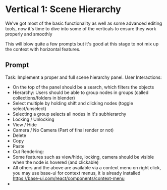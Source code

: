 # Vertical 1: Scene Hierarchy
We've got most of the basic functionality as well as some advanced editing tools, now it's time to dive into some of the verticals to ensure they work properly and smoothly

This will blow quite a few prompts but it's good at this stage to not mix up the context with horizontal features.

## Prompt
Task: Implement a proper and full scene hierarchy panel.
User Interactions:
- On the top of the panel should be a search, which filters the objects
- Hierarchy: Users should be able to group nodes in groups (called collections/folders in blender)
- Select multiple by holding shift and clicking nodes (toggle select/unselect)
- Selecting a group selects all nodes in it's subhierarchy
- Locking / Unlocking
- View / Hide
- Camera / No Camera (Part of final render or not)
- Delete
- Copy
- Paste
- Cut
Rendering:
- Some features such as view/hide, locking, camera should be visible when the node is hovered (and clickable)
- All others and the above are available via a context menu on right click, you may use base-ui for context menus, it is already installed
https://base-ui.com/react/components/context-menu
-